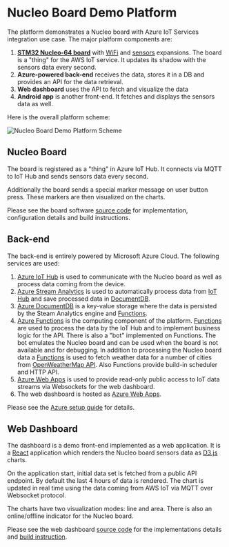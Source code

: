 # Nucleo Board Demo Platform

The platform demonstrates a Nucleo board with Azure IoT Services integration use case. The major platform components are:

1. [**STM32 Nucleo-64 board**](http://www2.st.com/content/st_com/en/products/evaluation-tools/product-evaluation-tools/mcu-eval-tools/stm32-mcu-eval-tools/stm32-mcu-nucleo.html?querycriteria=productId=LN1847) with [WiFi](http://www2.st.com/content/st_com/en/products/ecosystems/stm32-open-development-environment/stm32-nucleo-expansion-boards/stm32-ode-connect-hw/x-nucleo-idw01m1.html) and [sensors](http://www2.st.com/content/st_com/en/products/ecosystems/stm32-open-development-environment/stm32-nucleo-expansion-boards/stm32-ode-sense-hw/x-nucleo-iks01a1.html) expansions. The board is a "thing" for the AWS IoT service. It updates its shadow with the sensors data every second. 
1. **Azure-powered back-end** receives the data, stores it in a DB and provides an API for the data retrieval.
1. **Web dashboard** uses the API to fetch and visualize the data
1. **Android app** is another front-end. It fetches and displays the sensors data as well.

Here is the overall platform scheme:

![Nucleo Board Demo Platform Scheme](doc/scheme.png)

## Nucleo Board

The board is registered as a "thing" in Azure IoT Hub. It connects via MQTT to IoT Hub and sends sensors data every second.

Additionally the board sends a special marker message on user button press. These markers are then visualized on the charts.

Please see the board software [source code](nucleo/) for implementation, configuration details and build instructions.

## Back-end

The back-end is entirely powered by Microsoft Azure Cloud. The following services are used:

1. [Azure IoT Hub](https://azure.microsoft.com/en-us/services/iot-hub/) is used to communicate with the Nucleo board as well as process data coming from the device.
1. [Azure Stream Analytics](https://azure.microsoft.com/en-us/services/stream-analytics/) is used to automatically process data from [IoT Hub](https://azure.microsoft.com/en-us/services/iot-hub/) and save processed data in [DocumentDB](https://azure.microsoft.com/en-us/services/documentdb/).
1. [Azure DocumentDB](https://azure.microsoft.com/en-us/services/documentdb/) is a key-value storage where the data is persisted by the Steam Analytics engine and [Functions](https://azure.microsoft.com/en-us/services/functions/).
1. [Azure Functions](https://azure.microsoft.com/en-us/services/functions/) is the computing component of the platform. [Functions](https://azure.microsoft.com/en-us/services/functions/) are used to process the data by the IoT Hub and to implement business logic for the API. There is also a "bot" implemented on Functions. The bot emulates the Nucleo board and can be used when the board is not available and for debugging. In addition to processing the Nucleo board data a [Functions](https://azure.microsoft.com/en-us/services/functions/) is used to fetch weather data for a number of cities from [OpenWeatherMap API](http://openweathermap.org/).
Also Functions provide build-in scheduler and HTTP API.
1. [Azure Web Apps](https://azure.microsoft.com/en-us/services/app-service/web/) is used to provide read-only public access to IoT data streams via Websockets for the web dashboard.
1. The web dashboard is hosted as [Azure Web Apps](https://azure.microsoft.com/en-us/services/app-service/web/).

Please see the [Azure setup guide](azure/README.md) for details.

## Web Dashboard

The dashboard is a demo front-end implemented as a web application. It is a [React](https://facebook.github.io/react/) application which renders the Nucleo board sensors data as [D3.js](https://d3js.org/) charts.

On the application start, initial data set is fetched from a public API endpoint. By default the last 4 hours of data is rendered. The chart is updated in real time using the data coming from AWS IoT via MQTT over Websocket protocol.

The charts have two visualization modes: line and area. There is also an online/offline indicator for the Nucleo board.

Please see the web dashboard [source code](dashboard/) for the implementations details and [build instruction](./dashboard/README.md).